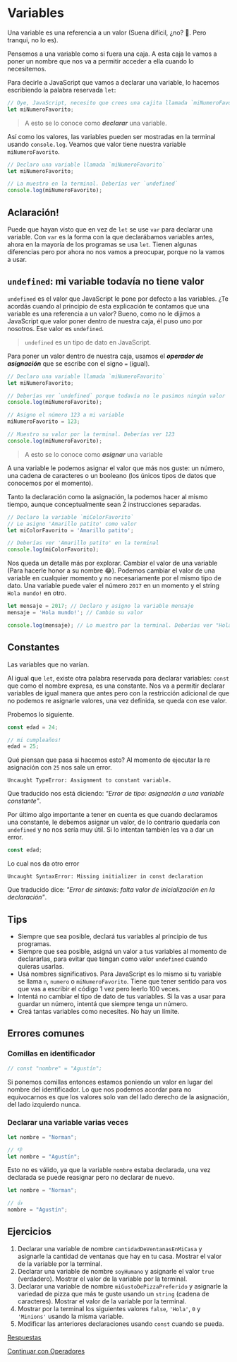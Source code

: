 # Variables

Una variable es una referencia a un valor (Suena difícil, ¿no? 🤔. Pero tranqui, no lo es).

Pensemos a una variable como si fuera una caja. A esta caja le vamos a poner un nombre que nos va a permitir acceder a ella cuando lo necesitemos.

Para decirle a JavaScript que vamos a declarar una variable, lo hacemos escribiendo la palabra reservada `let`:

```javascript
// Oye, JavaScript, necesito que crees una cajita llamada `miNumeroFavorito`
let miNumeroFavorito;
```

> A esto se lo conoce como **_declarar_** una variable.

Así como los valores, las variables pueden ser mostradas en la terminal usando `console.log`. Veamos que valor tiene nuestra variable `miNumeroFavorito`.

```javascript
// Declaro una variable llamada `miNumeroFavorito`
let miNumeroFavorito;

// La muestro en la terminal. Deberías ver `undefined`
console.log(miNumeroFavorito);
```

## Aclaración!
Puede que hayan visto que en vez de `let` se use `var` para declarar una variable. Con `var` es la forma con la que declarábamos variables antes, ahora en la mayoría de los programas se usa `let`. Tienen algunas diferencias pero por ahora no nos vamos a preocupar, porque no la vamos a usar.

## `undefined`: mi variable todavía no tiene valor

`undefined` es el valor que JavaScript le pone por defecto a las variables. ¿Te acordás cuando al principio de esta explicación te contamos que una variable es una referencia a un valor? Bueno, como no le dijimos a JavaScript que valor poner dentro de nuestra caja, él puso uno por nosotros. Ese valor es `undefined`.

> `undefined` es un tipo de dato en JavaScript.

Para poner un valor dentro de nuestra caja, usamos el **_operador de asignación_** que se escribe con el signo `=` (igual).

```javascript
// Declaro una variable llamada `miNumeroFavorito`
let miNumeroFavorito;

// Deberías ver `undefined` porque todavía no le pusimos ningún valor
console.log(miNumeroFavorito);

// Asigno el número 123 a mi variable
miNumeroFavorito = 123;

// Muestro su valor por la terminal. Deberías ver 123
console.log(miNumeroFavorito);
```

> A esto se lo conoce como **_asignar_** una variable

A una variable le podemos asignar el valor que más nos guste: un número, una cadena de caracteres o un booleano (los únicos tipos de datos que conocemos por el momento).

Tanto la declaración como la asignación, la podemos hacer al mismo tiempo, aunque conceptualmente sean 2 instrucciones separadas.

```javascript
// Declaro la variable `miColorFavorito`
// Le asigno 'Amarillo patito' como valor
let miColorFavorito = 'Amarillo patito';

// Deberías ver 'Amarillo patito' en la terminal
console.log(miColorFavorito);
```

Nos queda un detalle más por explorar. Cambiar el valor de una variable (Para hacerle honor a su nombre 😂). Podemos cambiar el valor de una variable en cualquier momento y no necesariamente por el mismo tipo de dato. Una variable puede valer el número `2017` en un momento y el string `Hola mundo!` en otro.

```javascript
let mensaje = 2017; // Declaro y asigno la variable mensaje
mensaje = 'Hola mundo!'; // Cambio su valor

console.log(mensaje); // Lo muestro por la terminal. Deberías ver "Hola mundo!"
```

## Constantes

Las variables que no varían.

Al igual que `let`, existe otra palabra reservada para declarar variables: `const` que como el nombre expresa, es una constante. Nos va a permitir declarar variables de igual manera que antes pero con la restricción adicional de que no podemos re asignarle valores, una vez definida, se queda con ese valor.

Probemos lo siguiente.

```javascript
const edad = 24;

// mi cumpleaños!
edad = 25;
```

Qué piensan que pasa si hacemos esto? Al momento de ejecutar la re asignación con `25` nos sale un error.

```
Uncaught TypeError: Assignment to constant variable.
```

Que traducido nos está diciendo: _"Error de tipo: asignación a una variable constante"_.

Por último algo importante a tener en cuenta es que cuando declaramos una constante, le debemos asignar un valor, de lo contrario quedaría con `undefined` y no nos sería muy útil. Si lo intentan también les va a dar un error.

```javascript
const edad;
```

Lo cual nos da otro error
```
Uncaught SyntaxError: Missing initializer in const declaration
```

Que traducido dice: _"Error de sintaxis: falta valor de inicialización en la declaración"_.

## Tips

* Siempre que sea posible, declará tus variables al principio de tus programas.
* Siempre que sea posible, asigná un valor a tus variables al momento de declararlas, para evitar que tengan como valor `undefined` cuando quieras usarlas.
* Usá nombres significativos. Para JavaScript es lo mismo si tu variable se llama `n`, `numero` o `miNumeroFavorito`. Tiene que tener sentido para vos que vas a escribir el código 1 vez pero leerlo 100 veces.
* Intentá no cambiar el tipo de dato de tus variables. Si la vas a usar para guardar un número, intentá que siempre tenga un número.
* Creá tantas variables como necesites. No hay un límite.

## Errores comunes

### Comillas en identificador

```javascript
// const "nombre" = "Agustín";
```

Si ponemos comillas entonces estamos poniendo un valor en lugar del nombre del identificador. Lo que nos podemos acordar para no equivocarnos es que los valores solo van del lado derecho de la asignación, del lado izquierdo nunca.

### Declarar una variable varias veces

```javascript
let nombre = "Norman";

// 👎
let nombre = "Agustín";
```

Esto no es válido, ya que la variable `nombre` estaba declarada, una vez declarada se puede reasignar pero no declarar de nuevo.

```javascript
let nombre = "Norman";

// 👍
nombre = "Agustín";
```

## Ejercicios

1. Declarar una variable de nombre `cantidadDeVentanasEnMiCasa` y asignarle la cantidad de ventanas que hay en tu casa. Mostrar el valor de la variable por la terminal.
1. Declarar una variable de nombre `soyHumano` y asignarle el valor `true` (verdadero). Mostrar el valor de la variable por la terminal.
1. Declarar una variable de nombre `miGustoDePizzaPreferido` y asignarle la variedad de pizza que más te guste usando un `string` (cadena de caracteres). Mostrar el valor de la variable por la terminal.
1. Mostrar por la terminal los siguientes valores `false`, `'Hola'`, `0` y `'Minions'` usando la misma variable.
1. Modificar las anteriores declaraciones usando `const` cuando se pueda.

[Respuestas](/respuestas/04.js)

[Continuar con Operadores](/ejercicios/conceptuales/05.md)
